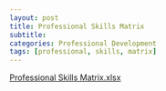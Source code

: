 ```yaml
---
layout: post
title: Professional Skills Matrix
subtitle: 
categories: Professional Development
tags: [professional, skills, matrix]
---
```

[Professional Skills Matrix.xlsx](https://github.com/user-attachments/files/18563657/Professional.Skills.Matrix.xlsx)
